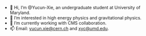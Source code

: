 - 👋 Hi, I’m @Yucun-Xie, an undergraduate student at University of Maryland.
- 👀 I’m interested in high energy physics and gravitational physics.
- 🌱 I’m currently working with CMS collaboration.
- 📫 Email: yucun.xie@cern.ch and xyc@umd.edu.

<!---
Yucun-Xie/Yucun-Xie is a ✨ special ✨ repository because its `README.md` (this file) appears on your GitHub profile.
You can click the Preview link to take a look at your changes.
--->
